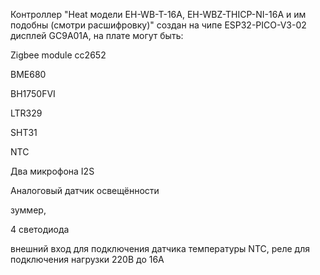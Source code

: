 Контроллер "Heat модели EH-WB-T-16A, EH-WBZ-THICP-NI-16A и им подобны (смотри расшифровку)" создан на чипе ESP32-PICO-V3-02 дисплей GC9A01A, на плате могут быть: 

Zigbee module cc2652

BME680

BH1750FVI 

LTR329

SHT31

NTC

Два микрофона I2S

Аналоговый датчик освещённости  

зуммер, 

4 светодиода

внешний вход для подключения датчика температуры NTC, реле для подключения нагрузки 220В до 16А


